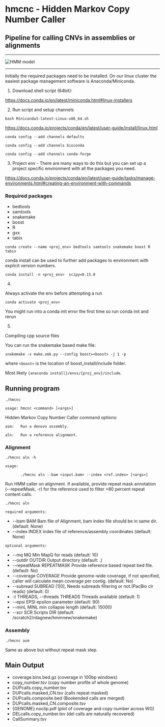 # hmcnc - Hidden Markov Copy Number Caller 
## Pipeline for calling CNVs in assemblies or alignments

---
 
![HMM model](pre_hmm.model.png)

---
Initially the required packages need to be installed.
On our linux cluster the easiest package management software is Anaconda/Miniconda. 

1. Download shell script (64bit):

https://docs.conda.io/en/latest/miniconda.html#linux-installers

2. Run script and setup channels

`bash Miniconda3-latest-Linux-x86_64.sh`

https://docs.conda.io/projects/conda/en/latest/user-guide/install/linux.html

`conda config --add channels defaults`

`conda config --add channels bioconda`

`conda config --add channels conda-forge`


3. Project env - There are many ways to do this but you can set up a project specific environment with all the packages you need.

https://docs.conda.io/projects/conda/en/latest/user-guide/tasks/manage-environments.html#creating-an-environment-with-commands

### Required packages
- bedtools
- samtools
- snakemake
- boost
- R 
- gxx
- tabix

`conda create --name <proj_env> bedtools samtools snakemake boost R tabix`

conda install can be used to further add packages to <proj> environment with explicit version numbers.
 
`conda install -n <proj_env>  scipy=0.15.0`

4.

Always activate the env before attempting a run

`conda activate <proj_env>`

You might run into a conda init error the first time so run conda init and rerun


5. 

Compiling cpp source files

You can run the snakemake based make file:

`snakemake -s make.smk.py --config boost=<boost> -j 1 -p`

where `<boost>` is the location of boost_install/include folder. 

Most likely `{anaconda install}/envs/{proj_env}/include`.




## Running program

`./hmcnc`

`usage: hmcnc <command> [<args>]`

Hidden Markov Copy Number Caller command options:

`asm:   Run a denovo assembly.`

`aln:   Run a reference alignment.`
	
### Alignment

`./hmcnc aln -h`

`usage:`

`    	./hmcnc aln --bam <input.bam> --index <ref.index> [<args>]`

Run HMM caller on alignment. If available, provide repeat mask annotation (--repeatMask, -r) for the reference used to filter >80 percent repeat content calls.

`./hmcnc aln`

`required arguments:`
-  --bam BAM             Bam file of Alignment, bam index file should be in same dir. (default: None)
-  --index INDEX         index file of reference/assembly coordinates (default: None)


`optional arguments:`
-  --mq MQ               Min MapQ for reads (default: 10)
-  --outdir OUTDIR       Output directory (default: .)
-  --repeatMask REPEATMASK     Provide reference based repeat bed file. (default: No)
-  --coverage COVERAGE   Provide genome-wide coverage, if not specified, caller will calculate mean coverage per contig. (default: No)
-  --subread SUBREAD     [1|0], Needs subreads filtering or not.(PacBio clr reads) (default: 0)
-  -t THREADS, --threads THREADS      Threads available (default: 1)
-  --epsi EPSI           epsilon parameter (default: 90)
-  --minL MINL           min collapse length (default: 15000)
-  --scr SCR             Scripts DIR (default: /scratch2/rdagnew/hmmnew/snakemake)
  

### Assembly 

`./hmcnc asm`

Same as above but without repeat mask step.

## Main Output

- coverage.bins.bed.gz (coverage in 100bp windows)
- copy_number.tsv (copy number profile of whole genome)
- DUPcalls.copy_number.tsv
- DUPcalls.masked_CN.tsv (calls repeat masked)
- DUPcalls.composite.bed (Bookended calls are merged)
- DUPcalls.masked_CN.composite.tsv
- {GENOME}.noclip.pdf (plot of coverage and copy number across WG)
- DELcalls.copy_number.tsv (del calls are naturally recovered)
- CallSummary.tsv


